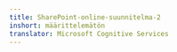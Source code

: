 ```yaml
---
title: SharePoint-online-suunnitelma-2
inshort: määrittelemätön
translator: Microsoft Cognitive Services
---
```




